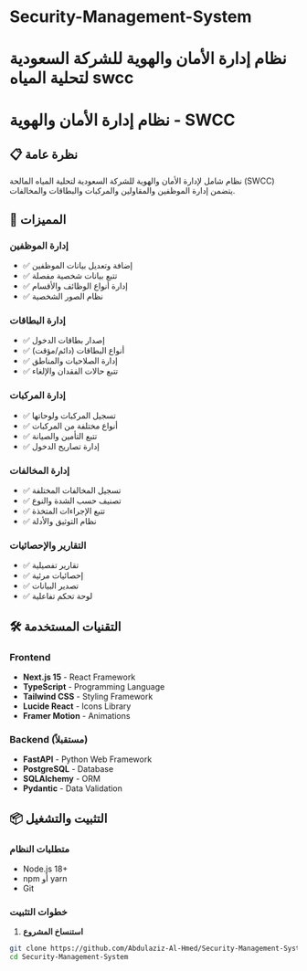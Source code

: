 # Security-Management-System
نظام إدارة الأمان والهوية للشركة السعودية لتحلية المياه  swcc
=======
# نظام إدارة الأمان والهوية - SWCC

## 📋 نظرة عامة

نظام شامل لإدارة الأمان والهوية للشركة السعودية لتحلية المياه المالحة (SWCC) يتضمن إدارة الموظفين والمقاولين والمركبات والبطاقات والمخالفات.

## 🚀 المميزات

### إدارة الموظفين
- ✅ إضافة وتعديل بيانات الموظفين
- ✅ تتبع بيانات شخصية مفصلة
- ✅ إدارة أنواع الوظائف والأقسام
- ✅ نظام الصور الشخصية

### إدارة البطاقات
- ✅ إصدار بطاقات الدخول
- ✅ أنواع البطاقات (دائم/مؤقت)
- ✅ إدارة الصلاحيات والمناطق
- ✅ تتبع حالات الفقدان والإلغاء

### إدارة المركبات
- ✅ تسجيل المركبات ولوحاتها
- ✅ أنواع مختلفة من المركبات
- ✅ تتبع التأمين والصيانة
- ✅ إدارة تصاريح الدخول

### إدارة المخالفات
- ✅ تسجيل المخالفات المختلفة
- ✅ تصنيف حسب الشدة والنوع
- ✅ تتبع الإجراءات المتخذة
- ✅ نظام التوثيق والأدلة

### التقارير والإحصائيات
- ✅ تقارير تفصيلية
- ✅ إحصائيات مرئية
- ✅ تصدير البيانات
- ✅ لوحة تحكم تفاعلية

## 🛠️ التقنيات المستخدمة

### Frontend
- **Next.js 15** - React Framework
- **TypeScript** - Programming Language
- **Tailwind CSS** - Styling Framework
- **Lucide React** - Icons Library
- **Framer Motion** - Animations

### Backend (مستقبلاً)
- **FastAPI** - Python Web Framework
- **PostgreSQL** - Database
- **SQLAlchemy** - ORM
- **Pydantic** - Data Validation

## 📦 التثبيت والتشغيل

### متطلبات النظام
- Node.js 18+ 
- npm أو yarn
- Git

### خطوات التثبيت

1. **استنساخ المشروع**
```bash
git clone https://github.com/Abdulaziz-Al-Hmed/Security-Management-System.git
cd Security-Management-System
